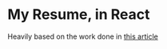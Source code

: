 # My Resume, in React

Heavily based on the work done in [this article](https://medium.com/swlh/making-a-resume-in-html-or-react-bd1781abcdef)
